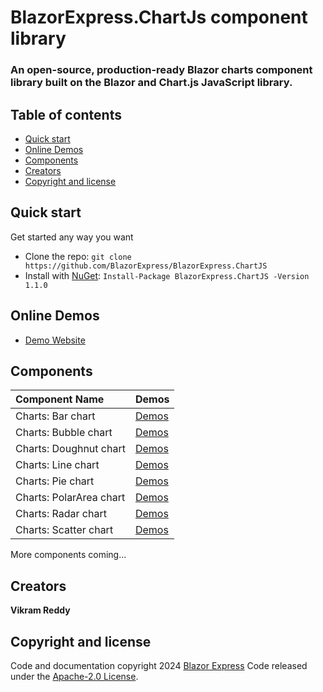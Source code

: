 # BlazorExpress.ChartJs component library

### An open-source, production-ready Blazor charts component library built on the Blazor and Chart.js JavaScript library.

## Table of contents

- [Quick start](#quick-start)
- [Online Demos](#online-demos)
- [Components](#components)
- [Creators](#creators)
- [Copyright and license](#copyright-and-license)

## Quick start

Get started any way you want

- Clone the repo: `git clone https://github.com/BlazorExpress/BlazorExpress.ChartJS`
- Install with [NuGet](https://www.nuget.org/): `Install-Package BlazorExpress.ChartJS -Version 1.1.0`

## Online Demos

- [Demo Website](https://chartjs.blazorexpress.com)

## Components

| Component Name | Demos |
|:--|:--|
| Charts: Bar chart | [Demos](https://chartjs.blazorexpress.com/demos/bar-chart) |
| Charts: Bubble chart | [Demos](https://chartjs.blazorexpress.com/demos/bubble-chart) |
| Charts: Doughnut chart | [Demos](https://chartjs.blazorexpress.com/demos/doughnut-chart) |
| Charts: Line chart | [Demos](https://chartjs.blazorexpress.com/demos/line-chart) |
| Charts: Pie chart | [Demos](https://chartjs.blazorexpress.com/demos/pie-chart) |
| Charts: PolarArea chart | [Demos](https://chartjs.blazorexpress.com/demos/polar-area-chart) |
| Charts: Radar chart | [Demos](https://chartjs.blazorexpress.com/demos/radar-chart) |
| Charts: Scatter chart | [Demos](https://chartjs.blazorexpress.com/demos/scatter-chart) |

More components coming...

## Creators

**Vikram Reddy**

## Copyright and license

Code and documentation copyright 2024 [Blazor Express](https://blazorexpress.com/) Code released under the [Apache-2.0 License](https://github.com/BlazorExpress/BlazorExpress.ChartJS/blob/main/LICENSE).
